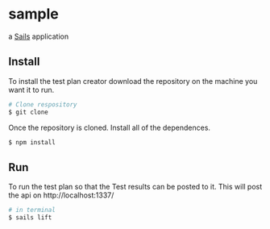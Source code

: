 # sample

a [Sails](http://sailsjs.org) application

## Install 

To install the test plan creator download the repository on the machine you want it to run.
```bash
# Clone respository
$ git clone
```

Once the repository is cloned. Install all of the dependences.

```bash
$ npm install 
```

## Run 

To run the test plan so that the Test results can be posted to it. This will post the api on http://localhost:1337/

```bash
# in terminal 
$ sails lift 
```

